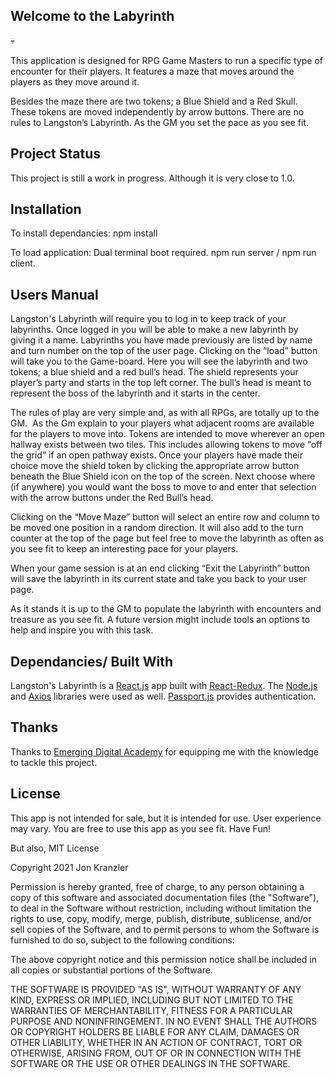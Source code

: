 ## Welcome to the Labyrinth

:skull:

This application is designed for RPG Game Masters to run a specific type of encounter for their players.  It features a maze that moves around the players as they move around it.  

Besides the maze there are two tokens; a Blue Shield and a Red Skull.
These tokens are moved independently by arrow buttons.
There are no rules to Langston’s Labyrinth.  As the GM you set the pace as you see fit.


## Project Status

This project is still a work in progress.  Although it is very close to 1.0.  


## Installation

To install dependancies:
npm install

To load application:
Dual terminal boot required.
npm run server / npm run client.


## Users Manual

Langston's Labyrinth will require you to log in to keep track of your labyrinths.  Once logged in you will be able to make a new labyrinth by giving it a name.  Labyrinths you have made previously are listed by name and turn number on the top of the user page.  Clicking on the “load” button will take you to the Game-board.  Here you will see the labyrinth and two tokens; a blue shield and a red bull’s head.  The shield represents your player’s party and starts in the top left corner.  The bull’s head is meant to represent the boss of the labyrinth and it starts in the center.  

The rules of play are very simple and, as with all RPGs, are totally up to the GM.  As the Gm explain to your players what adjacent rooms are available for the players to move into.  Tokens are intended to move wherever an open hallway exists between two tiles.  This includes allowing tokens to move “off the grid” if an open pathway exists.  Once your players have made their choice move the shield token by clicking the appropriate arrow button beneath the Blue Shield icon on the top of the screen.  Next choose where (if anywhere) you would want the boss to move to and enter that selection with the arrow buttons under the Red Bull’s head. 

Clicking on the “Move Maze” button will select an entire row and column to be moved one position in a random direction.  It will also add to the turn counter at the top of the page but feel free to move the labyrinth as often as you see fit to keep an interesting pace for your players.

When your game session is at an end clicking “Exit the Labyrinth” button will save the labyrinth in its current state and take you back to your user page.

As it stands it is up to the GM to populate the labyrinth with encounters and treasure as you see fit.  A future version might include tools an options to help and inspire you with this task.



## Dependancies/ Built With

Langston's Labyrinth is a [React.js](https://reactjs.org/) app built with [React-Redux](https://react-redux.js.org/).  The [Node.js](https://nodejs.org/en/) and [Axios](https://github.com/axios/axios) libraries were used as well.  [Passport.js](http://www.passportjs.org/) provides authentication.


## Thanks

Thanks to [Emerging Digital Academy](https://www.emergingacademy.org/) for equipping me with the knowledge to tackle this project.


## License

This app is not intended for sale, but it is intended for use.  User experience may vary.  You are free to use this app as you see fit.  Have Fun!

But also, MIT License

Copyright 2021 Jon Kranzler

Permission is hereby granted, free of charge, to any person obtaining a copy of this software and associated documentation files (the "Software"), to deal in the Software without restriction, including without limitation the rights to use, copy, modify, merge, publish, distribute, sublicense, and/or sell copies of the Software, and to permit persons to whom the Software is furnished to do so, subject to the following conditions:

The above copyright notice and this permission notice shall be included in all copies or substantial portions of the Software.

THE SOFTWARE IS PROVIDED "AS IS", WITHOUT WARRANTY OF ANY KIND, EXPRESS OR IMPLIED, INCLUDING BUT NOT LIMITED TO THE WARRANTIES OF MERCHANTABILITY, FITNESS FOR A PARTICULAR PURPOSE AND NONINFRINGEMENT. IN NO EVENT SHALL THE AUTHORS OR COPYRIGHT HOLDERS BE LIABLE FOR ANY CLAIM, DAMAGES OR OTHER LIABILITY, WHETHER IN AN ACTION OF CONTRACT, TORT OR OTHERWISE, ARISING FROM, OUT OF OR IN CONNECTION WITH THE SOFTWARE OR THE USE OR OTHER DEALINGS IN THE SOFTWARE.
